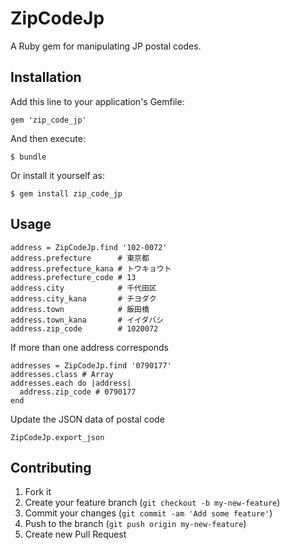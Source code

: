# ZipCodeJp

A Ruby gem for manipulating JP postal codes.

## Installation

Add this line to your application's Gemfile:

    gem 'zip_code_jp'

And then execute:

    $ bundle

Or install it yourself as:

    $ gem install zip_code_jp

## Usage

    address = ZipCodeJp.find '102-0072'
    address.prefecture      # 東京都
    address.prefecture_kana # トウキョウト
    address.prefecture_code # 13
    address.city            # 千代田区
    address.city_kana       # チヨダク
    address.town            # 飯田橋
    address.town_kana       # イイダバシ
    address.zip_code        # 1020072

If more than one address corresponds

    addresses = ZipCodeJp.find '0790177'
    addresses.class # Array
    addresses.each do |address|
      address.zip_code # 0790177
    end

Update the JSON data of postal code

    ZipCodeJp.export_json

## Contributing

1. Fork it
2. Create your feature branch (`git checkout -b my-new-feature`)
3. Commit your changes (`git commit -am 'Add some feature'`)
4. Push to the branch (`git push origin my-new-feature`)
5. Create new Pull Request
